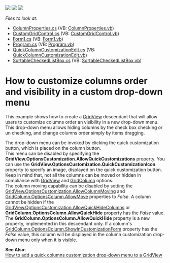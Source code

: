 <!-- default badges list -->
![](https://img.shields.io/endpoint?url=https://codecentral.devexpress.com/api/v1/VersionRange/128626914/13.1.4%2B)
[![](https://img.shields.io/badge/Open_in_DevExpress_Support_Center-FF7200?style=flat-square&logo=DevExpress&logoColor=white)](https://supportcenter.devexpress.com/ticket/details/E2015)
[![](https://img.shields.io/badge/📖_How_to_use_DevExpress_Examples-e9f6fc?style=flat-square)](https://docs.devexpress.com/GeneralInformation/403183)
<!-- default badges end -->
<!-- default file list -->
*Files to look at*:

* [ColumnProperties.cs](./CS/Sample/ColumnProperties.cs) (VB: [ColumnProperties.vb](./VB/Sample/ColumnProperties.vb))
* [CustomGridControl.cs](./CS/Sample/CustomGridControl.cs) (VB: [CustomGridControl.vb](./VB/Sample/CustomGridControl.vb))
* [Form1.cs](./CS/Sample/Form1.cs) (VB: [Form1.vb](./VB/Sample/Form1.vb))
* [Program.cs](./CS/Sample/Program.cs) (VB: [Program.vb](./VB/Sample/Program.vb))
* [QuickColumnCustomizationEdit.cs](./CS/Sample/QuickColumnCustomizationEdit.cs) (VB: [QuickColumnCustomizationEdit.vb](./VB/Sample/QuickColumnCustomizationEdit.vb))
* [SortableCheckedListBox.cs](./CS/Sample/SortableCheckedListBox.cs) (VB: [SortableCheckedListBox.vb](./VB/Sample/SortableCheckedListBox.vb))
<!-- default file list end -->
# How to customize columns order and visibility in a custom drop-down menu


<p>This example shows how to create a <a href="http://documentation.devexpress.com/#WindowsForms/clsDevExpressXtraGridViewsGridGridViewtopic">GridView</a> descendant that will allow users to customize columns order an visibility in a new drop-down menu. This drop-down menu allows hiding columns by the check box checking or un checking, and change columns order simply by items dragging. </p><p>The drop-down menu can be invoked by clicking the quick customization button, which is placed on the column button. <br />
This menu can be disabled by specifying the <strong>GridView.OptionsCustomization.AllowQuickCustomizations</strong> property. You can use the <strong>GridView.OptionsCustomization.QuickCustomizationIcon</strong> property to specify an image, displayed on the quick customization button. <br />
Keep in mind that, not all the columns can be moved or hidden in compliance with <a href="http://documentation.devexpress.com/#WindowsForms/clsDevExpressXtraGridViewsGridGridViewtopic">GridView</a> and <a href="http://documentation.devexpress.com/#WindowsForms/clsDevExpressXtraGridColumnsGridColumntopic">GridColumn</a> options.<br />
The column moving capability can be disabled by setting the <a href="http://documentation.devexpress.com/#WindowsForms/DevExpressXtraGridViewsGridGridOptionsCustomization_AllowColumnMovingtopic">GridView.OptionsCustomization.AllowColumnMoving</a> and <a href="http://documentation.devexpress.com/#WindowsForms/DevExpressXtraGridColumnsOptionsColumn_AllowMovetopic">GridColumn.OptionsColumn.AllowMove</a> properties to <i>False</i>. A column cannot be hidden if the <a href="http://documentation.devexpress.com/#WindowsForms/DevExpressXtraGridViewsGridGridOptionsCustomization_AllowQuickHideColumnstopic">GridView.OptionsCustomization.AllowQuickHideColumns</a> or <strong>GridColumn.OptionsColumn.AllowQuickHide</strong> property has the <i>False</i> value. The <strong>GridColumn.OptionsColumn.AllowQuickHide</strong> property is a new property, implemented in this descendant only. If a column's <a href="http://documentation.devexpress.com/#WindowsForms/DevExpressXtraGridColumnsOptionsColumn_ShowInCustomizationFormtopic">GridColumn.OptionsColumn.ShowInCustomizationForm</a> property has the <i>False</i> value, this column will be displayed in the column customization drop-down menu only when it is visible.</p><p><strong>See Also:</strong><br />
<a href="https://www.devexpress.com/Support/Center/p/K18345">How to add a quick columns customization drop-down menu to a GridView</a></p>

<br/>


